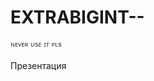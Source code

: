 # EXTRABIGINT--
ᴺᴱⱽᴱᴿ ᵁᔆᴱ ᴵᵀ ᴾᴸᔆ

Презентация
<!---![a](https://user-images.githubusercontent.com/97752978/149560888-f9fe2e3f-1e73-41ee-944a-1df974590a95.png)
![b](https://user-images.githubusercontent.com/97752978/149560893-2e625944-eb02-4637-bcdb-18e18683617d.png)
![c](https://user-images.githubusercontent.com/97752978/149560902-1a2b54a1-1256-4278-a1e6-b8cc1e08b03f.png)
![d](https://user-images.githubusercontent.com/97752978/149560907-f2cda4a3-5fc5-4ecc-b385-4c3a9df392ce.png)
![e](https://user-images.githubusercontent.com/97752978/149560918-d544ebf5-11d6-4ed0-839a-9cf8531e6435.png)
![f](https://user-images.githubusercontent.com/97752978/149560947-c5ccfe1c-9c04-4b7a-bb0a-bff5f12255b1.png)
![g](https://user-images.githubusercontent.com/97752978/149560950-56d8ba39-dfda-43cf-a97c-9ab7743e1922.png)
![h](https://user-images.githubusercontent.com/97752978/149560953-f6e201c9-6e1d-44b7-85e2-dc1b506b6442.png)
![i](https://user-images.githubusercontent.com/97752978/149560955-692f8134-2273-48cd-91fd-b9247a5bca66.png)
![j](https://user-images.githubusercontent.com/97752978/149560957-e07888b8-9e7c-4efb-b537-32f9afc7450f.png)
![k](https://user-images.githubusercontent.com/97752978/149560960-a2b66f74-d4a0-4be7-85aa-291869eca6e2.png)
![l](https://user-images.githubusercontent.com/97752978/149560962-3ec1363a-0020-4f4f-8afe-bdb2a26e58e2.png)
![m](https://user-images.githubusercontent.com/97752978/149560967-0da3266e-516e-4bfe-9a22-3234845591ee.png)
![n](https://user-images.githubusercontent.com/97752978/149560970-3f442707-0cc0-44b9-8f2d-72a9a83b3117.png)
![o](https://user-images.githubusercontent.com/97752978/149560974-f973de3a-5b84-4149-b006-6cb2f8052a14.png)
![p](https://user-images.githubusercontent.com/97752978/149560975-2410ee06-dbef-4c50-aa24-a8e55e4a2c9a.png)
![q](https://user-images.githubusercontent.com/97752978/149560978-af446d80-e348-47cc-905d-72da2d7f1508.png)
![r](https://user-images.githubusercontent.com/97752978/149560980-0e1246e8-b029-4abe-9edc-a6f8c3642bd4.png)
![s](https://user-images.githubusercontent.com/97752978/149560983-b64a2af0-9420-43a7-be8e-4cd2645b1c6c.png)
![t](https://user-images.githubusercontent.com/97752978/149560984-dd164c2e-70b6-4657-9ab1-1ad398fbf9e0.png)
![u](https://user-images.githubusercontent.com/97752978/149560986-c6ad4f32-a310-429b-98f5-047ff24be8a5.png)
![v](https://user-images.githubusercontent.com/97752978/149560988-9878f854-6c7f-4106-870a-b8a049dc1f47.png)-->
